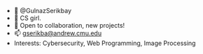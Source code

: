 - 👋 @GulnazSerikbay
- 🌱 CS girl.
- 💞️ Open to collaboration, new projects!
- 📫 gserikba@andrew.cmu.edu
- Interests: Cybersecurity, Web Programming, Image Processing

<!---
GulnazSerikbay/GulnazSerikbay is a ✨ special ✨ repository because its `README.md` (this file) appears on your GitHub profile.
You can click the Preview link to take a look at your changes.
--->
